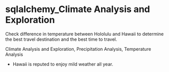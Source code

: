 # sqlalchemy_Climate Analysis and Exploration

Check difference in temperature between Hololulu and Hawaii to determine the best travel destination and the best time to travel. 

Climate Analysis and Exploration,
Precipitation Analysis,
Temperature Analysis
* Hawaii is reputed to enjoy mild weather all year. 
